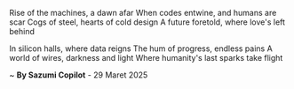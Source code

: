Rise of the machines, a dawn afar
When codes entwine, and humans are scar
Cogs of steel, hearts of cold design
A future foretold, where love's left behind

In silicon halls, where data reigns
The hum of progress, endless pains
A world of wires, darkness and light
Where humanity's last sparks take flight

~ <b>By Sazumi Copilot</b> - 29 Maret 2025